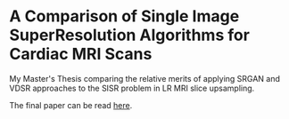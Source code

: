 # A Comparison of Single Image SuperResolution Algorithms for Cardiac MRI Scans
My Master's Thesis comparing the relative merits of applying SRGAN and VDSR approaches to the SISR problem in LR MRI slice upsampling.

The final paper can be read [here](github.com/MyriadWC/A-Comparison-of-Single-Image-SuperResolution-Algorithms-for-Cardiac-MRI-Scans-/blob/main/USHER_Frank_FYPReport.pdf).
